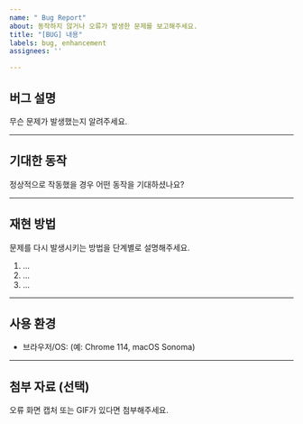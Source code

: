 ```yaml
---
name: " Bug Report"
about: 동작하지 않거나 오류가 발생한 문제를 보고해주세요.
title: "[BUG] 내용"
labels: bug, enhancement
assignees: ''

---
```


## 버그 설명

무슨 문제가 발생했는지 알려주세요.
 
---

## 기대한 동작

정상적으로 작동했을 경우 어떤 동작을 기대하셨나요?

---

## 재현 방법

문제를 다시 발생시키는 방법을 단계별로 설명해주세요.

1. ...
2. ...
3. ...

---

##  사용 환경

- 브라우저/OS: (예: Chrome 114, macOS Sonoma)

---

## 첨부 자료 (선택)

오류 화면 캡처 또는 GIF가 있다면 첨부해주세요.
